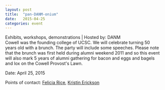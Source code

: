 ```yaml
---
layout: post
title:  "pan-DANM-onium"
date:   2015-04-25
categories: event
---
```

<div class="event-type-host">Exhibits, workshops, demonstrations | Hosted by: DANM</div>
Cowell was the founding college of UCSC. We will celebrate turning 50 years old with a brunch. The party will include some speeches. Please note that the brunch was first held during alumni weekend 2011 and so this event will also mark 5 years of alumni gathering for bacon and eggs and bagels and lox on the Cowell Provost&#39;s Lawn.

Date: April 25, 2015

Points of contact: [Felicia Rice](mailto:fsrice@ucsc.edu), [Kristin Erickson](mailto:kge@ucsc.edu)